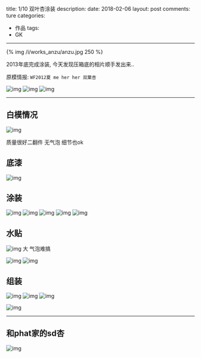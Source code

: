 title: 1/10 双叶杏涂装
description: 
date: 2018-02-06
layout: post
comments: ture
categories:
- 作品
tags: 
- GK
---

{% img /i/works_anzu/anzu.jpg 250 %}

2013年底完成涂装, 今天发现压箱底的相片顺手发出来..

原模情报: `WF2012夏 me her her 双葉杏`

<!--more-->

![img](/i/works_anzu/anzu3.jpg)
![img](/i/works_anzu/anzu4.jpg)
![img](/i/works_anzu/anzu5.jpg)

---

## 白模情况

![img](/i/works_anzu/01.jpg)

质量很好二翻件 无气泡 细节也ok

## 底漆

![img](/i/works_anzu/02.jpg)

## 涂装

![img](/i/works_anzu/03.jpg)
![img](/i/works_anzu/04.jpg)
![img](/i/works_anzu/05.jpg)
![img](/i/works_anzu/06.jpg)
![img](/i/works_anzu/07.jpg)

## 水贴

![img](/i/works_anzu/08.jpg)
大 气泡难搞

![img](/i/works_anzu/09.jpg)
![img](/i/works_anzu/10.jpg)

## 组装

![img](/i/works_anzu/11.jpg)
![img](/i/works_anzu/12.jpg)
![img](/i/works_anzu/13.jpg)

![img](/i/works_anzu/14.jpg)

---

## 和phat家的sd杏

![img](/i/works_anzu/anzu2.jpg)
